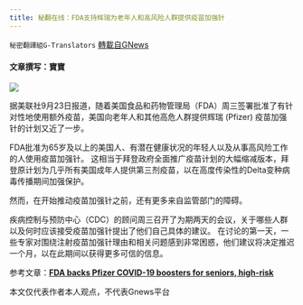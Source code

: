 ```yaml
---
title: 秘翻在线：FDA支持辉瑞为老年人和高风险人群提供疫苗加强针
---
```

`秘密翻譯組G-Translators` [轉載自GNews](https://gnews.org/zh-hans/1549972/)

#### 文章撰写：寶寶

![](https://assets.gnews.org/wp-content/uploads/2021/09/sa65f456sdag41t56rj4u6y5k4li65l.jpeg)

据美联社9月23日报道，随着美国食品和药物管理局（FDA）周三签署批准了有针对性地使用额外疫苗，美国向老年人和其他高危人群提供辉瑞 (Pfizer) 疫苗加强针的计划又近了一步。

FDA批准为65岁及以上的美国人、有潜在健康状况的年轻人以及从事高风险工作的人使用疫苗加强针。 这相当于拜登政府全面推广疫苗计划的大幅缩减版本，拜登原计划为几乎所有美国成年人提供第三剂疫苗，以在高度传染性的Delta变种病毒传播期间加强保护。

然而，在开始推动疫苗加强针之前，还有更多来自监管部门的障碍。

疾病控制与预防中心（CDC）的顾问周三召开了为期两天的会议，关于哪些人群以及何时应该接受疫苗加强针提出了他们自己具体的建议。 在讨论的第一天，一些专家对围绕注射疫苗加强针理由和相关问题感到非常困惑，他们建议将决定推迟一个月，以在此期间以获得更多可信的信息。

参考文章：[**FDA backs Pfizer COVID-19 boosters for seniors, high-risk**](https://apnews.com/article/science-health-coronavirus-pandemic-coronavirus-vaccine-203d8c288858e815175880753cbc9b8f)

本文仅代表作者本人观点，不代表Gnews平台
